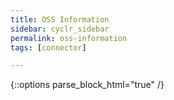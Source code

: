 ```yaml
---
title: OSS Information
sidebar: cyclr_sidebar
permalink: oss-information
tags: [connector]

---
```

{::options parse_block_html="true" /}
